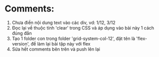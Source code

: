 # Comments:
1. Chưa điền nội dung text vào các div, vd: 1/12, 3/12
2. Đọc lại về thuộc tính 'clear' trong CSS và áp dụng vào bài này 1 cách đúng đắn
3. Tạo 1 folder con trong folder 'grid-system-col-12', đặt tên là 'flex-version', để làm lại bài tập này với flex
4. Sửa hết comments bên trên và push lên lại